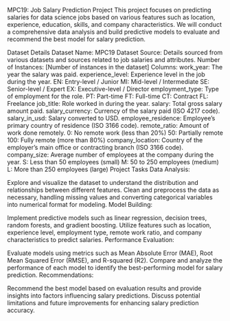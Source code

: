 MPC19: Job Salary Prediction Project
This project focuses on predicting salaries for data science jobs based on various features such as location, experience, education, skills, and company characteristics. We will conduct a comprehensive data analysis and build predictive models to evaluate and recommend the best model for salary prediction.

Dataset Details
Dataset Name: MPC19 Dataset
Source: Details sourced from various datasets and sources related to job salaries and attributes.
Number of Instances: [Number of instances in the dataset]
Columns:
work_year: The year the salary was paid.
experience_level: Experience level in the job during the year.
EN: Entry-level / Junior
MI: Mid-level / Intermediate
SE: Senior-level / Expert
EX: Executive-level / Director
employment_type: Type of employment for the role.
PT: Part-time
FT: Full-time
CT: Contract
FL: Freelance
job_title: Role worked in during the year.
salary: Total gross salary amount paid.
salary_currency: Currency of the salary paid (ISO 4217 code).
salary_in_usd: Salary converted to USD.
employee_residence: Employee’s primary country of residence (ISO 3166 code).
remote_ratio: Amount of work done remotely.
0: No remote work (less than 20%)
50: Partially remote
100: Fully remote (more than 80%)
company_location: Country of the employer’s main office or contracting branch (ISO 3166 code).
company_size: Average number of employees at the company during the year.
S: Less than 50 employees (small)
M: 50 to 250 employees (medium)
L: More than 250 employees (large)
Project Tasks
Data Analysis:

Explore and visualize the dataset to understand the distribution and relationships between different features.
Clean and preprocess the data as necessary, handling missing values and converting categorical variables into numerical format for modeling.
Model Building:

Implement predictive models such as linear regression, decision trees, random forests, and gradient boosting.
Utilize features such as location, experience level, employment type, remote work ratio, and company characteristics to predict salaries.
Performance Evaluation:

Evaluate models using metrics such as Mean Absolute Error (MAE), Root Mean Squared Error (RMSE), and R-squared (R2).
Compare and analyze the performance of each model to identify the best-performing model for salary prediction.
Recommendations:

Recommend the best model based on evaluation results and provide insights into factors influencing salary predictions.
Discuss potential limitations and future improvements for enhancing salary prediction accuracy.
